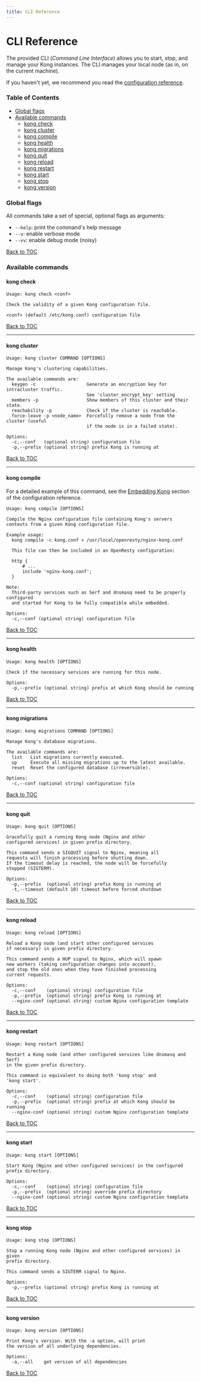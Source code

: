 ```yaml
---
title: CLI Reference
---
```


# CLI Reference

The provided CLI (*Command Line Interface*) allows you to start, stop, and
manage your Kong instances. The CLI manages your local node (as in, on the
current machine).

If you haven't yet, we recommend you read the [configuration reference][configuration-reference].

### Table of Contents

- [Global flags](#global-flags)
- [Available commands](#available-commands)
  - [kong check](#kong-check)
  - [kong cluster](#kong-cluster)
  - [kong compile](#kong-compile)
  - [kong health](#kong-health)
  - [kong migrations](#kong-migrations)
  - [kong quit](#kong-quit)
  - [kong reload](#kong-reload)
  - [kong restart](#kong-restart)
  - [kong start](#kong-start)
  - [kong stop](#kong-stop)
  - [kong version](#kong-version)

### Global flags

All commands take a set of special, optional flags as arguments:

* `--help`: print the command's help message
* `--v`: enable verbose mode
* `--vv`: enable debug mode (noisy)

[Back to TOC](#table-of-contents)

### Available commands

#### **kong check**

```
Usage: kong check <conf>

Check the validity of a given Kong configuration file.

<conf> (default /etc/kong.conf) configuration file
```

[Back to TOC](#table-of-contents)

---

#### **kong cluster**

```
Usage: kong cluster COMMAND [OPTIONS]

Manage Kong's clustering capabilities.

The available commands are:
  keygen -c                   Generate an encryption key for intracluster traffic.
                              See 'cluster_encrypt_key' setting
  members -p                  Show members of this cluster and their state.
  reachability -p             Check if the cluster is reachable.
  force-leave -p <node_name>  Forcefully remove a node from the cluster (useful
                              if the node is in a failed state).

Options:
  -c,--conf   (optional string) configuration file
  -p,--prefix (optional string) prefix Kong is running at
```

[Back to TOC](#table-of-contents)

---

#### **kong compile**

For a detailed example of this command, see the
[Embedding Kong](/{{page.kong_version}}/configuration#embedding-kong)
section of the configuration reference.

```
Usage: kong compile [OPTIONS]

Compile the Nginx configuration file containing Kong's servers
contexts from a given Kong configuration file.

Example usage:
  kong compile -c kong.conf > /usr/local/openresty/nginx-kong.conf

  This file can then be included in an OpenResty configuration:

  http {
      # ...
      include 'nginx-kong.conf';
  }

Note:
  Third-party services such as Serf and dnsmasq need to be properly configured
  and started for Kong to be fully compatible while embedded.

Options:
  -c,--conf (optional string) configuration file
```

[Back to TOC](#table-of-contents)

---

#### **kong health**

```
Usage: kong health [OPTIONS]

Check if the necessary services are running for this node.

Options:
  -p,--prefix (optional string) prefix at which Kong should be running
```

[Back to TOC](#table-of-contents)

---

#### **kong migrations**

```
Usage: kong migrations COMMAND [OPTIONS]

Manage Kong's database migrations.

The available commands are:
  list   List migrations currently executed.
  up     Execute all missing migrations up to the latest available.
  reset  Reset the configured database (irreversible).

Options:
  -c,--conf (optional string) configuration file
```

[Back to TOC](#table-of-contents)

---

#### **kong quit**

```
Usage: kong quit [OPTIONS]

Gracefully quit a running Kong node (Nginx and other
configured services) in given prefix directory.

This command sends a SIGQUIT signal to Nginx, meaning all
requests will finish processing before shutting down.
If the timeout delay is reached, the node will be forcefully
stopped (SIGTERM).

Options:
  -p,--prefix  (optional string) prefix Kong is running at
  -t,--timeout (default 10) timeout before forced shutdown
```

[Back to TOC](#table-of-contents)

---

#### **kong reload**

```
Usage: kong reload [OPTIONS]

Reload a Kong node (and start other configured services
if necessary) in given prefix directory.

This command sends a HUP signal to Nginx, which will spawn
new workers (taking configuration changes into account),
and stop the old ones when they have finished processing
current requests.

Options:
  -c,--conf    (optional string) configuration file
  -p,--prefix  (optional string) prefix Kong is running at
  --nginx-conf (optional string) custom Nginx configuration template
```

[Back to TOC](#table-of-contents)

---

#### **kong restart**

```
Usage: kong restart [OPTIONS]

Restart a Kong node (and other configured services like dnsmasq and Serf)
in the given prefix directory.

This command is equivalent to doing both 'kong stop' and
'kong start'.

Options:
  -c,--conf    (optional string) configuration file
  -p,--prefix  (optional string) prefix at which Kong should be running
  --nginx-conf (optional string) custom Nginx configuration template
```

[Back to TOC](#table-of-contents)

---

#### **kong start**

```
Usage: kong start [OPTIONS]

Start Kong (Nginx and other configured services) in the configured
prefix directory.

Options:
  -c,--conf    (optional string) configuration file
  -p,--prefix  (optional string) override prefix directory
  --nginx-conf (optional string) custom Nginx configuration template
```

[Back to TOC](#table-of-contents)

---

#### **kong stop**

```
Usage: kong stop [OPTIONS]

Stop a running Kong node (Nginx and other configured services) in given
prefix directory.

This command sends a SIGTERM signal to Nginx.

Options:
  -p,--prefix (optional string) prefix Kong is running at
```

[Back to TOC](#table-of-contents)

---

#### **kong version**

```
Usage: kong version [OPTIONS]

Print Kong's version. With the -a option, will print
the version of all underlying dependencies.

Options:
  -a,--all    get version of all dependencies
```

[Back to TOC](#table-of-contents)

[configuration-reference]: /{{page.kong_version}}/configuration

